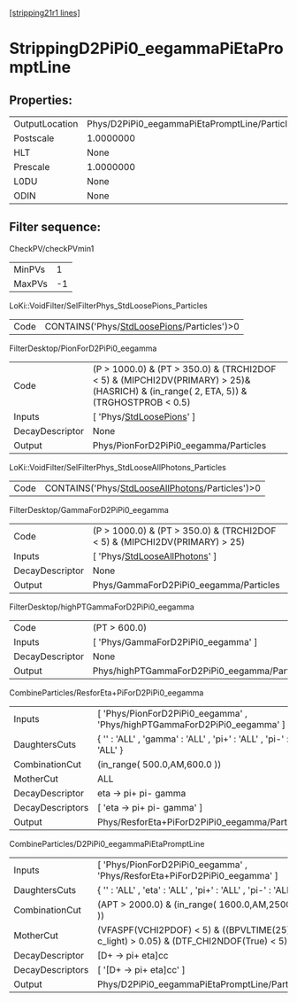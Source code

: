 [[stripping21r1 lines]](./stripping21r1-index)

# StrippingD2PiPi0_eegammaPiEtaPromptLine

## Properties:

|                |                                               |
|----------------|-----------------------------------------------|
| OutputLocation | Phys/D2PiPi0_eegammaPiEtaPromptLine/Particles |
| Postscale      | 1.0000000                                     |
| HLT            | None                                          |
| Prescale       | 1.0000000                                     |
| L0DU           | None                                          |
| ODIN           | None                                          |

## Filter sequence:

CheckPV/checkPVmin1

|        |     |
|--------|-----|
| MinPVs | 1   |
| MaxPVs | -1  |

LoKi::VoidFilter/SelFilterPhys_StdLoosePions_Particles

|      |                                                                                              |
|------|----------------------------------------------------------------------------------------------|
| Code | CONTAINS('Phys/[StdLoosePions](./stripping21r1-commonparticles-stdloosepions)/Particles')\>0 |

FilterDesktop/PionForD2PiPi0_eegamma

|                 |                                                                                                                                         |
|-----------------|-----------------------------------------------------------------------------------------------------------------------------------------|
| Code            | (P \> 1000.0) & (PT \> 350.0) & (TRCHI2DOF \< 5) & (MIPCHI2DV(PRIMARY) \> 25)&(HASRICH) & (in_range( 2, ETA, 5)) & (TRGHOSTPROB \< 0.5) |
| Inputs          | [ 'Phys/[StdLoosePions](./stripping21r1-commonparticles-stdloosepions)' ]                                                             |
| DecayDescriptor | None                                                                                                                                    |
| Output          | Phys/PionForD2PiPi0_eegamma/Particles                                                                                                   |

LoKi::VoidFilter/SelFilterPhys_StdLooseAllPhotons_Particles

|      |                                                                                                        |
|------|--------------------------------------------------------------------------------------------------------|
| Code | CONTAINS('Phys/[StdLooseAllPhotons](./stripping21r1-commonparticles-stdlooseallphotons)/Particles')\>0 |

FilterDesktop/GammaForD2PiPi0_eegamma

|                 |                                                                                       |
|-----------------|---------------------------------------------------------------------------------------|
| Code            | (P \> 1000.0) & (PT \> 350.0) & (TRCHI2DOF \< 5) & (MIPCHI2DV(PRIMARY) \> 25)         |
| Inputs          | [ 'Phys/[StdLooseAllPhotons](./stripping21r1-commonparticles-stdlooseallphotons)' ] |
| DecayDescriptor | None                                                                                  |
| Output          | Phys/GammaForD2PiPi0_eegamma/Particles                                                |

FilterDesktop/highPTGammaForD2PiPi0_eegamma

|                 |                                              |
|-----------------|----------------------------------------------|
| Code            | (PT \> 600.0)                                |
| Inputs          | [ 'Phys/GammaForD2PiPi0_eegamma' ]         |
| DecayDescriptor | None                                         |
| Output          | Phys/highPTGammaForD2PiPi0_eegamma/Particles |

CombineParticles/ResforEta+PiForD2PiPi0_eegamma

|                  |                                                                            |
|------------------|----------------------------------------------------------------------------|
| Inputs           | [ 'Phys/PionForD2PiPi0_eegamma' , 'Phys/highPTGammaForD2PiPi0_eegamma' ] |
| DaughtersCuts    | { '' : 'ALL' , 'gamma' : 'ALL' , 'pi+' : 'ALL' , 'pi-' : 'ALL' }           |
| CombinationCut   | (in_range( 500.0,AM,600.0 ))                                               |
| MotherCut        | ALL                                                                        |
| DecayDescriptor  | eta -\> pi+ pi- gamma                                                      |
| DecayDescriptors | [ 'eta -\> pi+ pi- gamma' ]                                              |
| Output           | Phys/ResforEta+PiForD2PiPi0_eegamma/Particles                              |

CombineParticles/D2PiPi0_eegammaPiEtaPromptLine

|                  |                                                                                            |
|------------------|--------------------------------------------------------------------------------------------|
| Inputs           | [ 'Phys/PionForD2PiPi0_eegamma' , 'Phys/ResforEta+PiForD2PiPi0_eegamma' ]                |
| DaughtersCuts    | { '' : 'ALL' , 'eta' : 'ALL' , 'pi+' : 'ALL' , 'pi-' : 'ALL' }                             |
| CombinationCut   | (APT \> 2000.0) & (in_range( 1600.0,AM,2500.0 ))                                           |
| MotherCut        | (VFASPF(VCHI2PDOF) \< 5) & ((BPVLTIME(25) \* c_light) \> 0.05) & (DTF_CHI2NDOF(True) \< 5) |
| DecayDescriptor  | [D+ -\> pi+ eta]cc                                                                       |
| DecayDescriptors | [ '[D+ -\> pi+ eta]cc' ]                                                               |
| Output           | Phys/D2PiPi0_eegammaPiEtaPromptLine/Particles                                              |
